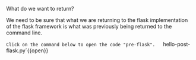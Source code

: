 What do we want to return?

We need to be sure that what we are returning to the flask implementation of the flask framework is what was previously being returned to the command line.  

`Click on the command below to open the code "pre-flask".  
`hello-post-flask.py`{{open}}